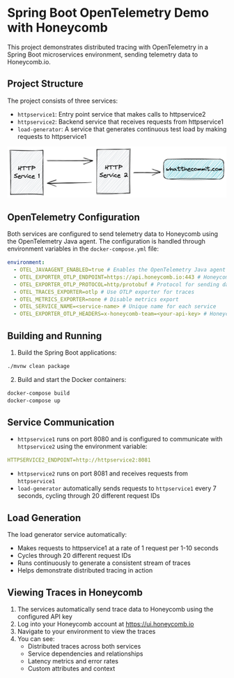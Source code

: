 # Spring Boot OpenTelemetry Demo with Honeycomb

This project demonstrates distributed tracing with OpenTelemetry in a Spring Boot microservices environment, sending telemetry data to Honeycomb.io.

## Project Structure

The project consists of three services:

- `httpservice1`: Entry point service that makes calls to httpservice2
- `httpservice2`: Backend service that receives requests from httpservice1
- `load-generator`: A service that generates continuous test load by making requests to httpservice1

![Service Diagram](./springboot-example.png)

## OpenTelemetry Configuration

Both services are configured to send telemetry data to Honeycomb using the OpenTelemetry Java agent. The configuration is handled through environment variables in the `docker-compose.yml` file:

```yaml
environment:
  - OTEL_JAVAAGENT_ENABLED=true # Enables the OpenTelemetry Java agent
  - OTEL_EXPORTER_OTLP_ENDPOINT=https://api.honeycomb.io:443 # Honeycomb's OTLP endpoint
  - OTEL_EXPORTER_OTLP_PROTOCOL=http/protobuf # Protocol for sending data
  - OTEL_TRACES_EXPORTER=otlp # Use OTLP exporter for traces
  - OTEL_METRICS_EXPORTER=none # Disable metrics export
  - OTEL_SERVICE_NAME=<service-name> # Unique name for each service
  - OTEL_EXPORTER_OTLP_HEADERS=x-honeycomb-team=<your-api-key> # Honeycomb API key
```

## Building and Running

1. Build the Spring Boot applications:

```bash
./mvnw clean package
```

2. Build and start the Docker containers:

```bash
docker-compose build
docker-compose up
```

## Service Communication

- `httpservice1` runs on port 8080 and is configured to communicate with `httpservice2` using the environment variable:

```yaml
HTTPSERVICE2_ENDPOINT=http://httpservice2:8081
```

- `httpservice2` runs on port 8081 and receives requests from `httpservice1`
- `load-generator` automatically sends requests to `httpservice1` every 7 seconds, cycling through 20 different request IDs

## Load Generation

The load generator service automatically:

- Makes requests to httpservice1 at a rate of 1 request per 1-10 seconds
- Cycles through 20 different request IDs
- Runs continuously to generate a consistent stream of traces
- Helps demonstrate distributed tracing in action

## Viewing Traces in Honeycomb

1. The services automatically send trace data to Honeycomb using the configured API key
2. Log into your Honeycomb account at https://ui.honeycomb.io
3. Navigate to your environment to view the traces
4. You can see:
   - Distributed traces across both services
   - Service dependencies and relationships
   - Latency metrics and error rates
   - Custom attributes and context
